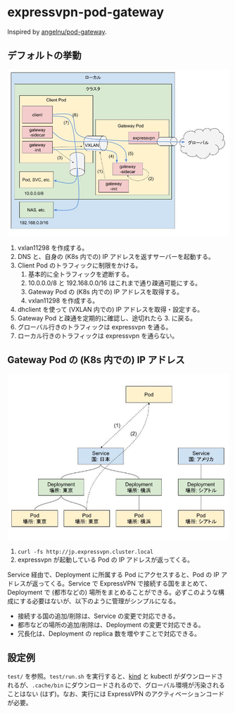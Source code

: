 # expressvpn-pod-gateway

Inspired by [angelnu/pod-gateway](https://github.com/angelnu/pod-gateway).

## デフォルトの挙動

![design](design.jpg)

1. vxlan11298 を作成する。
2. DNS と、自身の (K8s 内での) IP アドレスを返すサーバーを起動する。
3. Client Pod のトラフィックに制限をかける。
   1. 基本的に全トラフィックを遮断する。
   2. 10.0.0.0/8 と 192.168.0.0/16 はこれまで通り疎通可能にする。
   3. Gateway Pod の (K8s 内での) IP アドレスを取得する。
   4. vxlan11298 を作成する。
4. dhclient を使って (VXLAN 内での) IP アドレスを取得・設定する。
5. Gateway Pod と疎通を定期的に確認し、途切れたら 3. に戻る。
6. グローバル行きのトラフィックは expressvpn を通る。
7. ローカル行きのトラフィックは expressvpn を通らない。

## Gateway Pod の (K8s 内での) IP アドレス

![resource](resource.jpg)

1. `curl -fs http://jp.expressvpn.cluster.local`
2. expressvpn が起動している Pod の IP アドレスが返ってくる。

Service 経由で、Deployment に所属する Pod にアクセスすると、Pod の IP アドレスが返ってくる。Service で ExpressVPN で接続する国をまとめて、Deployment で (都市などの) 場所をまとめることができる。必ずこのような構成にする必要はないが、以下のように管理がシンプルになる。

- 接続する国の追加/削除は、Service の変更で対応できる。
- 都市などの場所の追加/削除は、Deployment の変更で対応できる。
- 冗長化は、Deployment の replica 数を増やすことで対応できる。

## 設定例

`test/` を参照。`test/run.sh` を実行すると、[kind](https://github.com/kubernetes-sigs/kind) と kubectl がダウンロードされるが、`.cache/bin` にダウンロードされるので、グローバル環境が汚染されることはない (はず)。なお、実行には ExpressVPN のアクティベーションコードが必要。
